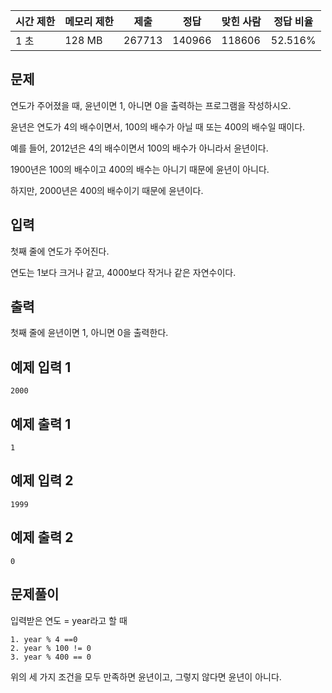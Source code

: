 | 시간 제한 | 메모리 제한 | 제출 | 정답 | 맞힌 사람 | 정답 비율 |
| --- | --- | --- | --- | --- | --- |
| 1 초 | 128 MB | 267713 | 140966 | 118606 | 52.516% |

## 문제

연도가 주어졌을 때, 윤년이면 1, 아니면 0을 출력하는 프로그램을 작성하시오.

윤년은 연도가 4의 배수이면서, 100의 배수가 아닐 때 또는 400의 배수일 때이다.

예를 들어, 2012년은 4의 배수이면서 100의 배수가 아니라서 윤년이다. 

1900년은 100의 배수이고 400의 배수는 아니기 때문에 윤년이 아니다.
 
하지만, 2000년은 400의 배수이기 때문에 윤년이다.

## 입력

첫째 줄에 연도가 주어진다. 

연도는 1보다 크거나 같고, 4000보다 작거나 같은 자연수이다.

## 출력

첫째 줄에 윤년이면 1, 아니면 0을 출력한다.

## 예제 입력 1

```
2000
```

## 예제 출력 1

```
1
```

## 예제 입력 2

```
1999
```

## 예제 출력 2

```
0
```
## 문제풀이

입력받은 연도 = year라고 할 때

```
1. year % 4 ==0
2. year % 100 != 0
3. year % 400 == 0
```

위의 세 가지 조건을 모두 만족하면 윤년이고, 그렇지 않다면 윤년이 아니다.

